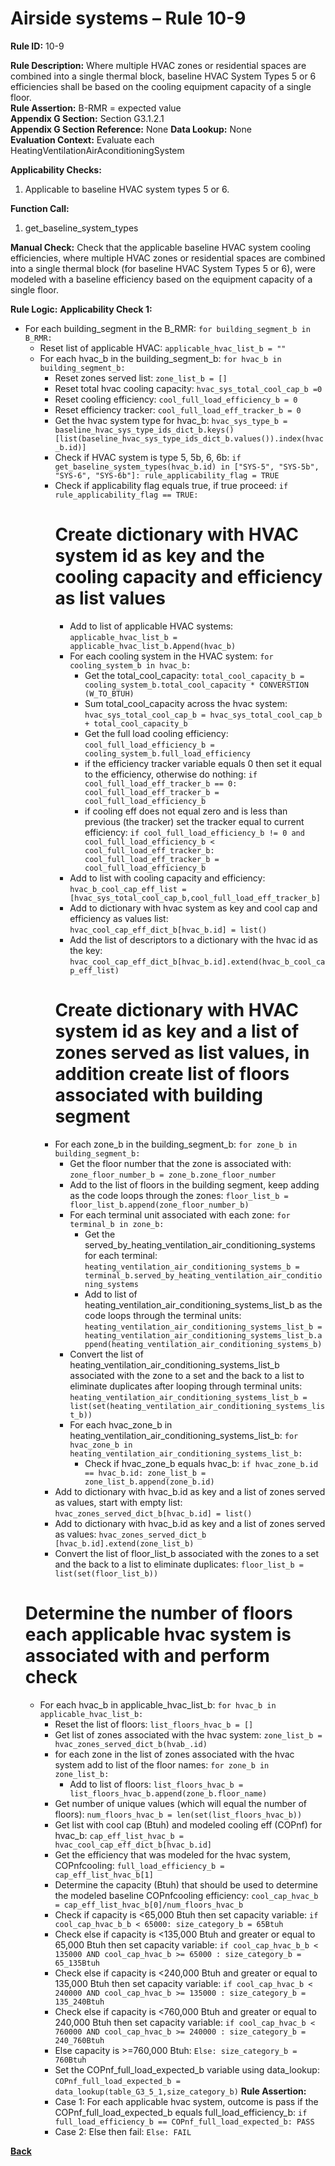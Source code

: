 # Airside systems – Rule 10-9

**Rule ID:** 10-9
 
**Rule Description:** Where multiple HVAC zones or residential spaces are combined into a single thermal block, baseline HVAC System Types 5 or 6 efficiencies shall be based on the cooling equipment capacity of a single floor.    
**Rule Assertion:** B-RMR = expected value                                           
**Appendix G Section:** Section G3.1.2.1  
**Appendix G Section Reference:** None
**Data Lookup:** None  
**Evaluation Context:** Evaluate each HeatingVentilationAirAconditioningSystem  

**Applicability Checks:** 

1. Applicable to baseline HVAC system types 5 or 6.

**Function Call:** 

1. get_baseline_system_types

**Manual Check:** Check that the applicable baseline HVAC system cooling efficiencies, where multiple HVAC zones or residential spaces are combined into a single thermal block (for baseline HVAC System Types 5 or 6), were modeled with a baseline efficiency based on the  equipment capacity of a single floor.  
 


**Rule Logic:**
**Applicability Check 1:** 
- For each building_segment in the B_RMR: `for building_segment_b in B_RMR:`
    - Reset list of applicable HVAC: `applicable_hvac_list_b = ""`
    - For each hvac_b in the building_segment_b: `for hvac_b in building_segment_b:`
        - Reset zones served list: `zone_list_b = []`
        - Reset total hvac cooling capacity: `hvac_sys_total_cool_cap_b =0`
        - Reset cooling efficiency: `cool_full_load_efficiency_b = 0`
        - Reset efficiency tracker: `cool_full_load_eff_tracker_b = 0`
        - Get the hvac system type for hvac_b: `hvac_sys_type_b = baseline_hvac_sys_type_ids_dict_b.keys()[list(baseline_hvac_sys_type_ids_dict_b.values()).index(hvac_b.id)]`
        - Check if HVAC system is type 5, 5b, 6, 6b: `if get_baseline_system_types(hvac_b.id) in ["SYS-5", "SYS-5b", "SYS-6", "SYS-6b"]: rule_applicability_flag = TRUE`
        - Check if applicability flag equals true, if true proceed: `if rule_applicability_flag == TRUE:`
            # Create dictionary with HVAC system id as key and the cooling capacity and efficiency as list values
            - Add to list of applicable HVAC systems: `applicable_hvac_list_b = applicable_hvac_list_b.Append(hvac_b)`
            - For each cooling system in the HVAC system: `for cooling_system_b in hvac_b:`
                - Get the total_cool_capacity: `total_cool_capacity_b = cooling_system_b.total_cool_capacity * CONVERSTION (W_TO_BTUH)`
                - Sum total_cool_capacity across the hvac system: `hvac_sys_total_cool_cap_b = hvac_sys_total_cool_cap_b + total_cool_capacity_b`                            
                - Get the full load cooling efficiency: `cool_full_load_efficiency_b = cooling_system_b.full_load_efficiency`
                - if the efficiency tracker variable equals 0 then set it equal to the efficiency, otherwise do nothing: `if cool_full_load_eff_tracker_b == 0: cool_full_load_eff_tracker_b = cool_full_load_efficiency_b`
                - if cooling eff does not equal zero and is less than previous (the tracker) set the tracker equal to current efficiency: `if cool_full_load_efficiency_b != 0 and cool_full_load_efficiency_b < cool_full_load_eff_tracker_b: cool_full_load_eff_tracker_b = cool_full_load_efficiency_b`        
            - Add to list with cooling capacity and efficiency: `hvac_b_cool_cap_eff_list = [hvac_sys_total_cool_cap_b,cool_full_load_eff_tracker_b]`
            - Add to dictionary with hvac system as key and cool cap and efficiency as values list: `hvac_cool_cap_eff_dict_b[hvac_b.id] = list()`
            - Add the list of descriptors to a dictionary with the hvac id as the key: `hvac_cool_cap_eff_dict_b[hvac_b.id].extend(hvac_b_cool_cap_eff_list)`   
            # Create dictionary with HVAC system id as key and a list of zones served as list values, in addition create list of floors associated with building segment
        - For each zone_b in the building_segment_b: `for zone_b in building_segment_b:`
            - Get the floor number that the zone is associated with: `zone_floor_number_b = zone_b.zone_floor_number`
            - Add to the list of floors in the building segment, keep adding as the code loops through the zones: `floor_list_b = floor_list_b.append(zone_floor_number_b)`
            - For each terminal unit associated with each zone: `for terminal_b in zone_b:`
                - Get the served_by_heating_ventilation_air_conditioning_systems for each terminal: `heating_ventilation_air_conditioning_systems_b = terminal_b.served_by_heating_ventilation_air_conditioning_systems`
                - Add to list of heating_ventilation_air_conditioning_systems_list_b as the code loops through the terminal units: `heating_ventilation_air_conditioning_systems_list_b = heating_ventilation_air_conditioning_systems_list_b.append(heating_ventilation_air_conditioning_systems_b)`                
            - Convert the list of heating_ventilation_air_conditioning_systems_list_b associated with the zone to a set and the back to a list to eliminate duplicates after looping through terminal units: `heating_ventilation_air_conditioning_systems_list_b = list(set(heating_ventilation_air_conditioning_systems_list_b))`
            - For each hvac_zone_b in heating_ventilation_air_conditioning_systems_list_b: `for hvac_zone_b in heating_ventilation_air_conditioning_systems_list_b:` 
                - Check if hvac_zone_b equals hvac_b: `if hvac_zone_b.id == hvac_b.id: zone_list_b = zone_list_b.append(zone_b.id)`
        - Add to dictionary with hvac_b.id as key and a list of zones served as values, start with empty list: `hvac_zones_served_dict_b[hvac_b.id] = list()`
        - Add to dictionary with hvac_b.id as key and a list of zones served as values: `hvac_zones_served_dict_b [hvac_b.id].extend(zone_list_b)`
        - Convert the list of floor_list_b associated with the zones to a set and the back to a list to eliminate duplicates: `floor_list_b = list(set(floor_list_b))`
    # Determine the number of floors each applicable hvac system is associated with and perform check
    - For each hvac_b in applicable_hvac_list_b: `for hvac_b in applicable_hvac_list_b:`
        - Reset the list of floors: `list_floors_hvac_b = []`
        - Get list of zones associated with the hvac system: `zone_list_b =  hvac_zones_served_dict_b(hvab_.id)`
        - for each zone in the list of zones associated with the hvac system add to list of the floor names: `for zone_b in zone_list_b:`
            - Add to list of floors: `list_floors_hvac_b = list_floors_hvac_b.append(zone_b.floor_name)`
        - Get number of unique values (which will equal the number of floors): `num_floors_hvac_b = len(set(list_floors_hvac_b))`
        - Get list with cool cap (Btuh) and modeled cooling eff (COPnf) for hvac_b: `cap_eff_list_hvac_b = hvac_cool_cap_eff_dict_b[hvac_b.id]`
        - Get the efficiency that was modeled for the hvac system, COPnfcooling: `full_load_efficiency_b = cap_eff_list_hvac_b[1]`
        - Determine the capacity (Btuh) that should be used to determine the modeled baseline COPnfcooling efficiency: `cool_cap_hvac_b = cap_eff_list_hvac_b[0]/num_floors_hvac_b`
        - Check if capacity is <65,000 Btuh then set capacity variable: `if cool_cap_hvac_b_b < 65000: size_category_b = 65Btuh`
        - Check else if capacity is <135,000 Btuh and greater or equal to 65,000 Btuh then set capacity variable: `if cool_cap_hvac_b_b < 135000 AND cool_cap_hvac_b >= 65000 : size_category_b = 65_135Btuh`
        - Check else if capacity is <240,000 Btuh and greater or equal to 135,000 Btuh then set capacity variable: `if cool_cap_hvac_b < 240000 AND cool_cap_hvac_b >= 135000 : size_category_b = 135_240Btuh`
        - Check else if capacity is <760,000 Btuh and greater or equal to 240,000 Btuh then set capacity variable: `if cool_cap_hvac_b < 760000 AND cool_cap_hvac_b >= 240000 : size_category_b = 240_760Btuh`
        - Else capacity is >=760,000 Btuh: `Else: size_category_b = 760Btuh`
        - Set the COPnf_full_load_expected_b variable using data_lookup: `COPnf_full_load_expected_b = data_lookup(table_G3_5_1,size_category_b)`
        **Rule Assertion:**
        - Case 1: For each applicable hvac system, outcome is pass if the COPnf_full_load_expected_b equals full_load_efficiency_b: `if full_load_efficiency_b == COPnf_full_load_expected_b: PASS`
        - Case 2: Else then fail: `Else: FAIL`
    


 **[Back](../_toc.md)**